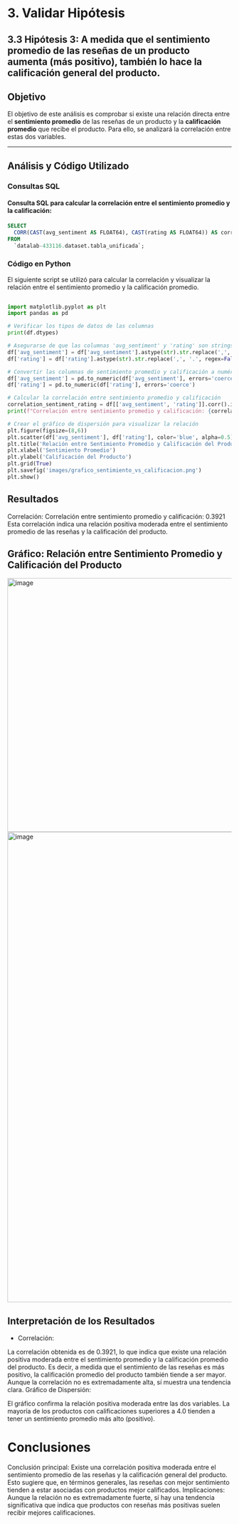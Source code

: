 # **3. Validar Hipótesis**

## 3.3 Hipótesis 3: A medida que el sentimiento promedio de las reseñas de un producto aumenta (más positivo), también lo hace la calificación general del producto.

## Objetivo
El objetivo de este análisis es comprobar si existe una relación directa entre el **sentimiento promedio** de las reseñas de un producto y la **calificación promedio** que recibe el producto. Para ello, se analizará la correlación entre estas dos variables.

---

## Análisis y Código Utilizado

### Consultas SQL

#### **Consulta SQL para calcular la correlación entre el sentimiento promedio y la calificación:**

```sql
SELECT
  CORR(CAST(avg_sentiment AS FLOAT64), CAST(rating AS FLOAT64)) AS correlacion_sentimiento_calificacion
FROM
  `datalab-433116.dataset.tabla_unificada`;
```

### Código en Python
El siguiente script se utilizó para calcular la correlación y visualizar la relación entre el sentimiento promedio y la calificación promedio.

```python 
 
import matplotlib.pyplot as plt
import pandas as pd

# Verificar los tipos de datos de las columnas
print(df.dtypes)

# Asegurarse de que las columnas 'avg_sentiment' y 'rating' son strings antes de hacer replace
df['avg_sentiment'] = df['avg_sentiment'].astype(str).str.replace(',', '.', regex=False)
df['rating'] = df['rating'].astype(str).str.replace(',', '.', regex=False)

# Convertir las columnas de sentimiento promedio y calificación a numérico
df['avg_sentiment'] = pd.to_numeric(df['avg_sentiment'], errors='coerce')
df['rating'] = pd.to_numeric(df['rating'], errors='coerce')

# Calcular la correlación entre sentimiento promedio y calificación
correlation_sentiment_rating = df[['avg_sentiment', 'rating']].corr().iloc[0, 1]
print(f"Correlación entre sentimiento promedio y calificación: {correlation_sentiment_rating}")

# Crear el gráfico de dispersión para visualizar la relación
plt.figure(figsize=(8,6))
plt.scatter(df['avg_sentiment'], df['rating'], color='blue', alpha=0.5)
plt.title('Relación entre Sentimiento Promedio y Calificación del Producto')
plt.xlabel('Sentimiento Promedio')
plt.ylabel('Calificación del Producto')
plt.grid(True)
plt.savefig('images/grafico_sentimiento_vs_calificacion.png')
plt.show()
```
## Resultados
Correlación:
Correlación entre sentimiento promedio y calificación: 0.3921
Esta correlación indica una relación positiva moderada entre el sentimiento promedio de las reseñas y la calificación del producto.

## Gráfico: Relación entre Sentimiento Promedio y Calificación del Producto
<img width="570" alt="image" src="https://github.com/user-attachments/assets/a363b4c3-83ad-45ab-892c-19e9c9286c92">

<img width="1056" alt="image" src="https://github.com/user-attachments/assets/821fffe9-d048-46dc-b10c-fcaccf1a45df">


## Interpretación de los Resultados
- Correlación:

La correlación obtenida es de 0.3921, lo que indica que existe una relación positiva moderada entre el sentimiento promedio y la calificación promedio del producto. Es decir, a medida que el sentimiento de las reseñas es más positivo, la calificación promedio del producto también tiende a ser mayor.
Aunque la correlación no es extremadamente alta, sí muestra una tendencia clara.
Gráfico de Dispersión:

El gráfico confirma la relación positiva moderada entre las dos variables. La mayoría de los productos con calificaciones superiores a 4.0 tienden a tener un sentimiento promedio más alto (positivo).

# Conclusiones
Conclusión principal: Existe una correlación positiva moderada entre el sentimiento promedio de las reseñas y la calificación general del producto. Esto sugiere que, en términos generales, las reseñas con mejor sentimiento tienden a estar asociadas con productos mejor calificados.
Implicaciones: Aunque la relación no es extremadamente fuerte, sí hay una tendencia significativa que indica que productos con reseñas más positivas suelen recibir mejores calificaciones.



